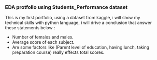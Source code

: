 ### EDA protfolio using Students_Performance dataset

This is my first portfolio, using a dataset from kaggle, i will show my technical skills with python language,
i will drive a conclusion that answer these statements below :
 * Number of females and males.
 * Average score of each subject.
 * Are some factors like (Parent level of education, having lunch, taking preparation course) really effects total scores.

